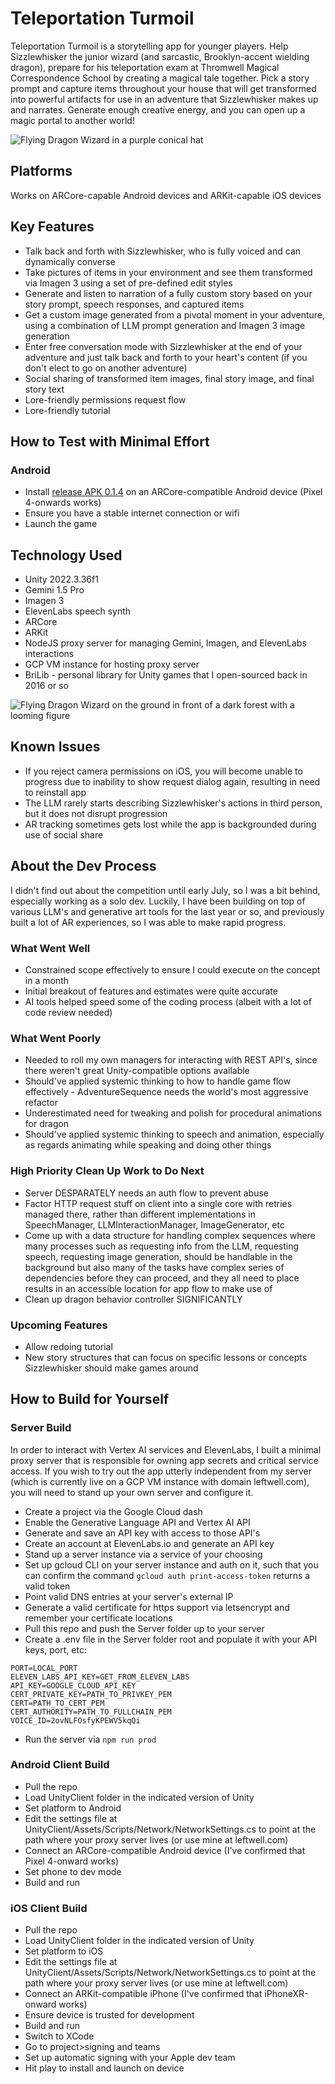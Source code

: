 # Teleportation Turmoil
Teleportation Turmoil is a storytelling app for younger players. Help Sizzlewhisker the junior wizard (and sarcastic, Brooklyn-accent wielding dragon), prepare for his teleportation exam at Thromwell Magical Correspondence School by creating a magical tale together. Pick a story prompt and capture items throughout your house that will get transformed into powerful artifacts for use in an adventure that Sizzlewhisker makes up and narrates. Generate enough creative energy, and you can open up a magic portal to another world!

![Flying Dragon Wizard in a purple conical hat](https://github.com/cybergen/leftwell-gemini-app/blob/main/UnityClient/Assets/Images/Textures/Zoomed-BG.png?raw=true)

## Platforms
Works on ARCore-capable Android devices and ARKit-capable iOS devices

## Key Features
* Talk back and forth with Sizzlewhisker, who is fully voiced and can dynamically converse
* Take pictures of items in your environment and see them transformed via Imagen 3 using a set of pre-defined edit styles
* Generate and listen to narration of a fully custom story based on your story prompt, speech responses, and captured items
* Get a custom image generated from a pivotal moment in your adventure, using a combination of LLM prompt generation and Imagen 3 image generation
* Enter free conversation mode with Sizzlewhisker at the end of your adventure and just talk back and forth to your heart's content (if you don't elect to go on another adventure)
* Social sharing of transformed item images, final story image, and final story text
* Lore-friendly permissions request flow
* Lore-friendly tutorial

## How to Test with Minimal Effort
### Android
* Install [release APK 0.1.4](https://drive.google.com/file/d/1MY1rXkWPfDktPgspPZ23o-jDdPyhkRBm/view?usp=drive_link) on an ARCore-compatible Android device (Pixel 4-onwards works)
* Ensure you have a stable internet connection or wifi
* Launch the game

## Technology Used
* Unity 2022.3.36f1
* Gemini 1.5 Pro
* Imagen 3
* ElevenLabs speech synth
* ARCore
* ARKit
* NodeJS proxy server for managing Gemini, Imagen, and ElevenLabs interactions
* GCP VM instance for hosting proxy server
* BriLib - personal library for Unity games that I open-sourced back in 2016 or so

![Flying Dragon Wizard on the ground in front of a dark forest with a looming figure](https://github.com/cybergen/leftwell-gemini-app/blob/main/UnityClient/Assets/Images/Textures/FailedHeroImage.png?raw=true)

## Known Issues
* If you reject camera permissions on iOS, you will become unable to progress due to inability to show request dialog again, resulting in need to reinstall app
* The LLM rarely starts describing Sizzlewhisker's actions in third person, but it does not disrupt progression
* AR tracking sometimes gets lost while the app is backgrounded during use of social share

## About the Dev Process
I didn't find out about the competition until early July, so I was a bit behind, especially working as a solo dev. Luckily, I have been building on top of various LLM's and generative art tools for the last year or so, and previously built a lot of AR experiences, so I was able to make rapid progress.

### What Went Well
* Constrained scope effectively to ensure I could execute on the concept in a month
* Initial breakout of features and estimates were quite accurate
* AI tools helped speed some of the coding process (albeit with a lot of code review needed)

### What Went Poorly
* Needed to roll my own managers for interacting with REST API's, since there weren't great Unity-compatible options available
* Should've applied systemic thinking to how to handle game flow effectively - AdventureSequence needs the world's most aggressive refactor
* Underestimated need for tweaking and polish for procedural animations for dragon
* Should've applied systemic thinking to speech and animation, especially as regards animating while speaking and doing other things

### High Priority Clean Up Work to Do Next
* Server DESPARATELY needs an auth flow to prevent abuse
* Factor HTTP request stuff on client into a single core with retries managed there, rather than different implementations in SpeechManager, LLMInteractionManager, ImageGenerator, etc
* Come up with a data structure for handling complex sequences where many processes such as requesting info from the LLM, requesting speech, requesting image generation, should be handlable in the background but also many of the tasks have complex series of dependencies before they can proceed, and they all need to place results in an accessible location for app flow to make use of
* Clean up dragon behavior controller SIGNIFICANTLY

### Upcoming Features
* Allow redoing tutorial
* New story structures that can focus on specific lessons or concepts Sizzlewhisker should make games around

## How to Build for Yourself
### Server Build
In order to interact with Vertex AI services and ElevenLabs, I built a minimal proxy server that is responsible for owning app secrets and critical service access. If you wish to try out the app utterly independent from my server (which is currently live on a GCP VM instance with domain leftwell.com), you will need to stand up your own server and configure it.
* Create a project via the Google Cloud dash
* Enable the Generative Language API and Vertex AI API
* Generate and save an API key with access to those API's
* Create an account at ElevenLabs.io and generate an API key
* Stand up a server instance via a service of your choosing
* Set up gcloud CLI on your server instance and auth on it, such that you can confirm the command `gcloud auth print-access-token` returns a valid token
* Point valid DNS entries at your server's external IP
* Generate a valid certificate for https support via letsencrypt and remember your certificate locations
* Pull this repo and push the Server folder up to your server
* Create a .env file in the Server folder root and populate it with your API keys, port, etc:
```
PORT=LOCAL_PORT
ELEVEN_LABS_API_KEY=GET_FROM_ELEVEN_LABS
API_KEY=GOOGLE_CLOUD_API_KEY
CERT_PRIVATE_KEY=PATH_TO_PRIVKEY_PEM
CERT=PATH_TO_CERT_PEM
CERT_AUTHORITY=PATH_TO_FULLCHAIN_PEM
VOICE_ID=2ovNLFOsfyKPEWV5kqQi
```
* Run the server via `npm run prod`

### Android Client Build
* Pull the repo
* Load UnityClient folder in the indicated version of Unity
* Set platform to Android
* Edit the settings file at UnityClient/Assets/Scripts/Network/NetworkSettings.cs to point at the path where your proxy server lives (or use mine at leftwell.com)
* Connect an ARCore-compatible Android device (I've confirmed that Pixel 4-onward works)
* Set phone to dev mode
* Build and run

### iOS Client Build
* Pull the repo
* Load UnityClient folder in the indicated version of Unity
* Set platform to iOS
* Edit the settings file at UnityClient/Assets/Scripts/Network/NetworkSettings.cs to point at the path where your proxy server lives (or use mine at leftwell.com)
* Connect an ARKit-compatible iPhone (I've confirmed that iPhoneXR-onward works)
* Ensure device is trusted for development
* Build and run
* Switch to XCode
* Go to project>signing and teams
* Set up automatic signing with your Apple dev team
* Hit play to install and launch on device
